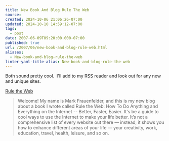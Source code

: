 ```yaml
---
title: New Book And Blog Rule The Web
source: 
created: 2024-10-06 21:06:26-07:00
updated: 2024-10-10 14:59:12-07:00
tags:
  - post
date: 2007-06-09T09:20:00.000-07:00
published: true
url: /2007/06/new-book-and-blog-rule-web.html
aliases:
  - New-book-and-blog-rule-the-web
linter-yaml-title-alias: New-book-and-blog-rule-the-web
---
```



Both sound pretty cool.  I'll add to my RSS reader and look out for any new and unique sites.  
  
[Rule the Web](https://www.ruletheweb.net/)  

> Welcome! My name is Mark Frauenfelder, and this is my new blog about a book I wrote called Rule the Web: How To Do Anything and Everything on the Internet -- Better, Faster, Easier. It's be a guide to cool ways to use the Internet to make your life better. It’s not a comprehensive list of every website out there — instead, it shows you how to enhance different areas of your life — your creativity, work, education, travel, health, leisure, and so on.
